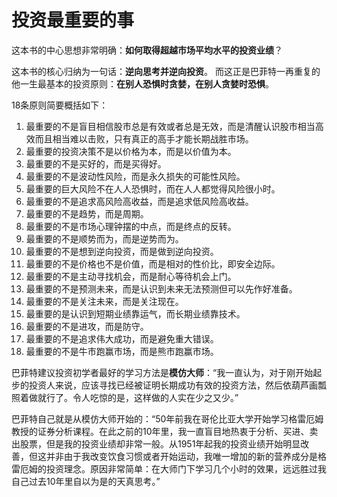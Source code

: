 # 投资最重要的事
这本书的中心思想非常明确：**如何取得超越市场平均水平的投资业绩**？

这本书的核心归纳为一句话：**逆向思考并逆向投资**。
而这正是巴菲特一再重复的他一生最基本的投资原则：**在别人恐惧时贪婪，在别人贪婪时恐惧**。

18条原则简要概括如下：

1. 最重要的不是盲目相信股市总是有效或者总是无效，而是清醒认识股市相当高效而且相当难以击败，只有真正的高手才能长期战胜市场。
2. 最重要的投资决策不是以价格为本，而是以价值为本。
3. 最重要的不是买好的，而是买得好。
4. 最重要的不是波动性风险，而是永久损失的可能性风险。
5. 最重要的巨大风险不在人人恐惧时，而在人人都觉得风险很小时。
6. 最重要的不是追求高风险高收益，而是追求低风险高收益。
7. 最重要的不是趋势，而是周期。
8. 最重要的不是市场心理钟摆的中点，而是终点的反转。
9. 最重要的不是顺势而为，而是逆势而为。
10. 最重要的不是想到逆向投资，而是做到逆向投资。
11. 最重要的不是价格也不是价值，而是相对的性价比，即安全边际。
12. 最重要的不是主动寻找机会，而是耐心等待机会上门。
13. 最重要的不是预测未来，而是认识到未来无法预测但可以先作好准备。
14. 最重要的不是关注未来，而是关注现在。
15. 最重要的是认识到短期业绩靠运气，而长期业绩靠技术。
16. 最重要的不是进攻，而是防守。
17. 最重要的不是追求伟大成功，而是避免重大错误。 
18. 最重要的不是牛市跑赢市场，而是熊市跑赢市场。

巴菲特建议投资初学者最好的学习方法是**模仿大师**：“我一直认为，对于刚开始起步的投资人来说，应该寻找已经被证明长期成功有效的投资方法，然后依葫芦画瓢照着做就行了。令人吃惊的是，这样做的人实在少之又少。”

巴菲特自己就是从模仿大师开始的：“50年前我在哥伦比亚大学开始学习格雷厄姆教授的证券分析课程。在此之前的10年里，我一直盲目地热衷于分析、买进、卖出股票，但是我的投资业绩却非常一般。从1951年起我的投资业绩开始明显改善，但这并非由于我改变饮食习惯或者开始运动，我唯一增加的新的营养成分是格雷厄姆的投资理念。原因非常简单：在大师门下学习几个小时的效果，远远胜过我自己过去10年里自以为是的天真思考。”

